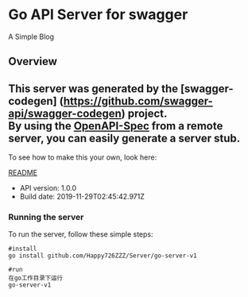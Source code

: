 # Go API Server for swagger

A Simple Blog

## Overview
This server was generated by the [swagger-codegen]
(https://github.com/swagger-api/swagger-codegen) project.  
By using the [OpenAPI-Spec](https://github.com/OAI/OpenAPI-Specification) from a remote server, you can easily generate a server stub.  
-

To see how to make this your own, look here:

[README](https://github.com/swagger-api/swagger-codegen/blob/master/README.md)

- API version: 1.0.0
- Build date: 2019-11-29T02:45:42.971Z


### Running the server
To run the server, follow these simple steps:
```
#install
go install github.com/Happy726ZZZ/Server/go-server-v1
```
```
#run
在go工作目录下运行
go-server-v1
```

